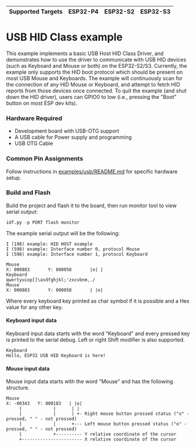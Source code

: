 | Supported Targets | ESP32-P4 | ESP32-S2 | ESP32-S3 |
| ----------------- | -------- | -------- | -------- |

# USB HID Class example
This example implements a basic USB Host HID Class Driver, and demonstrates how to use the driver to communicate with USB HID devices (such as Keyboard and Mouse or both) on the ESP32-S2/S3. Currently, the example only supports the HID boot protocol which should be present on most USB Mouse and Keyboards. The example will continuously scan for the connection of any HID Mouse or Keyboard, and attempt to fetch HID reports from those devices once connected. To quit the example (and shut down the HID driver), users can GPIO0 to low (i.e., pressing the "Boot" button on most ESP dev kits).


### Hardware Required
* Development board with USB-OTG support
* A USB cable for Power supply and programming
* USB OTG Cable

### Common Pin Assignments

Follow instructions in [examples/usb/README.md](../../README.md) for specific hardware setup.

### Build and Flash

Build the project and flash it to the board, then run monitor tool to view serial output:

```
idf.py -p PORT flash monitor
```

The example serial output will be the following:

```
I (198) example: HID HOST example
I (598) example: Interface number 0, protocol Mouse
I (598) example: Interface number 1, protocol Keyboard

Mouse
X: 000883       Y: 000058       |o| |
Keyboard
qwertyuiop[]\asdfghjkl;'zxcvbnm,./
Mouse
X: 000883       Y: 000058       | |o|
```

Where every keyboard key printed as char symbol if it is possible and a Hex value for any other key. 

#### Keyboard input data
Keyboard input data starts with the word "Keyboard" and every pressed key is printed to the serial debug.
Left or right Shift modifier is also supported. 

```
Keyboard
Hello, ESP32 USB HID Keyboard is here!
```

#### Mouse input data 
Mouse input data starts with the word "Mouse" and has the following structure. 
```
Mouse
X: -00343   Y: 000183   | |o|
     |            |      | |
     |            |      | +- Right mouse button pressed status ("o" - pressed, " " - not pressed)
     |            |      +--- Left mouse button pressed status ("o" - pressed, " " - not pressed)
     |            +---------- Y relative coordinate of the cursor 
     +----------------------- X relative coordinate of the cursor 
```
